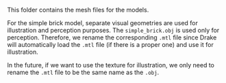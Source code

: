 This folder contains the mesh files for the models.

For the simple brick model, separate visual geometries are used for illustration
and perception purposes. The `simple_brick.obj` is used only for perception.
Therefore, we rename the corresponding `.mtl` file since Drake will automatically
load the `.mtl` file (if there is a proper one) and use it for illustration.

In the future, if we want to use the texture for illustration, we only need to
rename the `.mtl` file to be the same name as the `.obj`.
